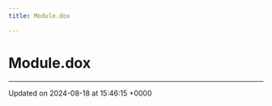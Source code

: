 ```yaml
---
title: Module.dox

---
```


# Module.dox








-------------------------------

Updated on 2024-08-18 at 15:46:15 +0000
